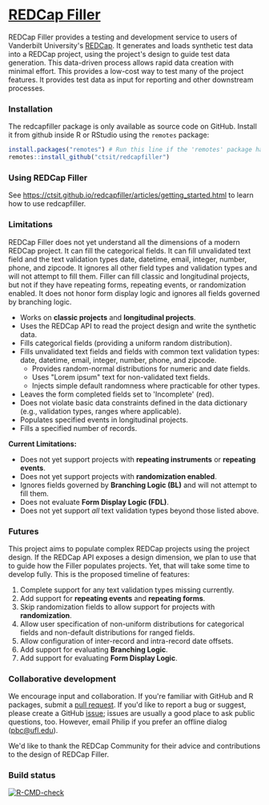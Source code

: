 [REDCap Filler](https://github.com/ctsit/redcapfiller)
=======

REDCap Filler provides a testing and development service to users of Vanderbilt University's [REDCap](https://projectredcap.org/). It generates and loads synthetic test data into a REDCap project, using the project's design to guide test data generation. This data-driven process allows rapid data creation with minimal effort. This provides a low-cost way to test many of the project features. It provides test data as input for reporting and other downstream processes.

### Installation

The redcapfiller package is only available as source code on GitHub. Install it from github inside R or RStudio using the `remotes` package:

```r
install.packages("remotes") # Run this line if the 'remotes' package hasn't been installed already.
remotes::install_github("ctsit/redcapfiller")
```

### Using REDCap Filler

See https://ctsit.github.io/redcapfiller/articles/getting_started.html to learn how to use redcapfiller.

### Limitations

REDCap Filler does not yet understand all the dimensions of a modern REDCap project. It can fill the categorical fields. It can fill unvalidated text field and the text validation types date, datetime, email, integer, number, phone, and zipcode. It ignores all other field types and validation types and will not attempt to fill them. Filler can fill classic and longitudinal projects, but not if they have repeating forms, repeating events, or randomization enabled. It does not honor form display logic and ignores all fields governed by branching logic.

*   Works on **classic projects** and **longitudinal projects**.
*   Uses the REDCap API to read the project design and write the synthetic data.
*   Fills categorical fields (providing a uniform random distribution).
*   Fills unvalidated text fields and fields with common text validation types: date, datetime, email, integer, number, phone, and zipcode.
    *   Provides random-normal distributions for numeric and date fields.
    *   Uses "Lorem ipsum" text for non-validated text fields. 
    *   Injects simple default randomness where practicable for other types.
*   Leaves the form completed fields set to 'Incomplete' (red).
*   Does not violate basic data constraints defined in the data dictionary (e.g., validation types, ranges where applicable).
*   Populates specified events in longitudinal projects.
*   Fills a specified number of records.

**Current Limitations:**

*   Does not yet support projects with **repeating instruments** or **repeating events**.
*   Does not yet support projects with **randomization enabled**.
*   Ignores fields governed by **Branching Logic (BL)** and will not attempt to fill them.
*   Does not evaluate **Form Display Logic (FDL)**.
*   Does not yet support *all* text validation types beyond those listed above.

### Futures

This project aims to populate complex REDCap projects using the project design. If the REDCap API exposes a design dimension, we plan to use that to guide how the Filler populates projects. Yet, that will take some time to develop fully. This is the proposed timeline of features:

1.  Complete support for any text validation types missing currently.
2.  Add support for **repeating events** and **repeating forms**.
3.  Skip randomization fields to allow support for projects with **randomization**.
3.  Allow user specification of non-uniform distributions for categorical fields and non-default distributions for ranged fields.
4.  Allow configuration of inter-record and intra-record date offsets.
5.  Add support for evaluating **Branching Logic**.
6.  Add support for evaluating **Form Display Logic**.

### Collaborative development

We encourage input and collaboration.  If you're familiar with GitHub and R packages, submit a [pull request](https://github.com/ctsit/redcapfiller/pulls). If you'd like to report a bug or suggest, please create a GitHub [issue](https://github.com/ctsit/redcapfiller/issues); issues are usually a good place to ask public questions, too. However, email Philip if you prefer an offline dialog (<pbc@ufl.edu>).

We'd like to thank the REDCap Community for their advice and contributions to the design of REDCap Filler.

### Build status

<!-- badges: start -->
[![R-CMD-check](https://github.com/ctsit/redcapfiller/actions/workflows/R-CMD-check.yaml/badge.svg)](https://github.com/ctsit/redcapfiller/actions/workflows/R-CMD-check.yaml)
<!-- badges: end -->
